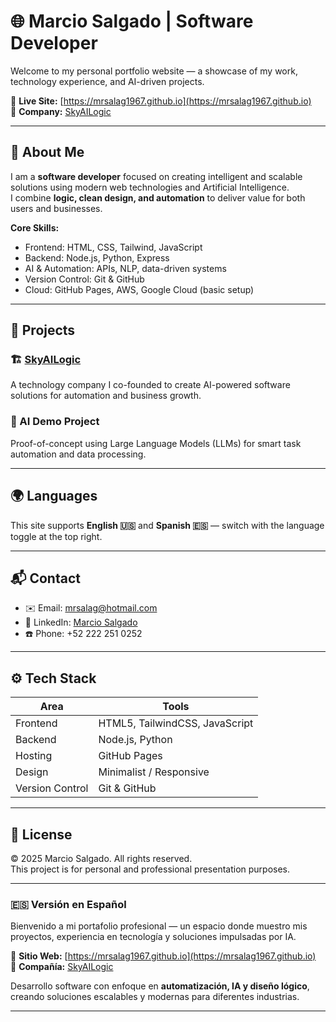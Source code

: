 # 🌐 Marcio Salgado | Software Developer

Welcome to my personal portfolio website — a showcase of my work, technology experience, and AI-driven projects.

🔗 **Live Site:** [https://mrsalag1967.github.io](https://mrsalag1967.github.io)  
🏢 **Company:** [SkyAILogic](https://skyailogic.com)

---

## 🧠 About Me
I am a **software developer** focused on creating intelligent and scalable solutions using modern web technologies and Artificial Intelligence.  
I combine **logic, clean design, and automation** to deliver value for both users and businesses.

**Core Skills:**
- Frontend: HTML, CSS, Tailwind, JavaScript
- Backend: Node.js, Python, Express
- AI & Automation: APIs, NLP, data-driven systems
- Version Control: Git & GitHub
- Cloud: GitHub Pages, AWS, Google Cloud (basic setup)

---

## 🚀 Projects

### 🏗️ [SkyAILogic](https://skyailogic.com)
A technology company I co-founded to create AI-powered software solutions for automation and business growth.

### 🤖 AI Demo Project
Proof-of-concept using Large Language Models (LLMs) for smart task automation and data processing.

---

## 🌍 Languages
This site supports **English 🇺🇸** and **Spanish 🇪🇸** — switch with the language toggle at the top right.

---

## 📬 Contact

- ✉️ Email: [mrsalag@hotmail.com](mailto:mrsalag@hotmail.com)  
- 🔗 LinkedIn: [Marcio Salgado](https://linkedin.com/in/marcio-salgado-lagos-004653153)  
- ☎️ Phone: +52 222 251 0252  

---

## ⚙️ Tech Stack

| Area | Tools |
|------|--------|
| Frontend | HTML5, TailwindCSS, JavaScript |
| Backend | Node.js, Python |
| Hosting | GitHub Pages |
| Design | Minimalist / Responsive |
| Version Control | Git & GitHub |

---

## 🧾 License
© 2025 Marcio Salgado. All rights reserved.  
This project is for personal and professional presentation purposes.

---

### 🇪🇸 **Versión en Español**

Bienvenido a mi portafolio profesional — un espacio donde muestro mis proyectos, experiencia en tecnología y soluciones impulsadas por IA.

🔗 **Sitio Web:** [https://mrsalag1967.github.io](https://mrsalag1967.github.io)  
🏢 **Compañía:** [SkyAILogic](https://skyailogic.com)

Desarrollo software con enfoque en **automatización, IA y diseño lógico**, creando soluciones escalables y modernas para diferentes industrias.

---
